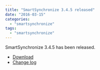 ```yaml
---
title: "SmartSynchronize 3.4.5 released"
date: "2016-03-15"
categories: 
  - "smartsynchronize"
tags: 
  - "smartsynchronize"
---
```


SmartSynchronize 3.4.5 has been released.

- [Download](http://www.syntevo.com/smartsynchronize/download)
- [Change log](http://www.syntevo.com/smartsynchronize/changelog.txt)
